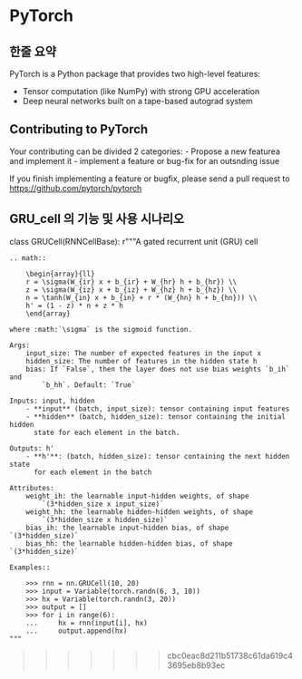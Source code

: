 # PyTorch

## 한줄 요약
PyTorch is a Python package that provides two high-level features:
- Tensor computation (like NumPy) with strong GPU acceleration
- Deep neural networks built on a tape-based autograd system


## Contributing to PyTorch
Your contributing can be divided 2 categories:
    - Propose a new featurea and implement it
    - implement a feature or bug-fix for an outsnding issue

If you finish implementing a feature or bugfix, please send a pull request to https://github.com/pytorch/pytorch

## GRU_cell 의 기능 및 사용 시나리오
class GRUCell(RNNCellBase):
    r"""A gated recurrent unit (GRU) cell

    .. math::

        \begin{array}{ll}
        r = \sigma(W_{ir} x + b_{ir} + W_{hr} h + b_{hr}) \\
        z = \sigma(W_{iz} x + b_{iz} + W_{hz} h + b_{hz}) \\
        n = \tanh(W_{in} x + b_{in} + r * (W_{hn} h + b_{hn})) \\
        h' = (1 - z) * n + z * h
        \end{array}

    where :math:`\sigma` is the sigmoid function.

    Args:
        input_size: The number of expected features in the input x
        hidden_size: The number of features in the hidden state h
        bias: If `False`, then the layer does not use bias weights `b_ih` and
            `b_hh`. Default: `True`

    Inputs: input, hidden
        - **input** (batch, input_size): tensor containing input features
        - **hidden** (batch, hidden_size): tensor containing the initial hidden
          state for each element in the batch.

    Outputs: h'
        - **h'**: (batch, hidden_size): tensor containing the next hidden state
          for each element in the batch

    Attributes:
        weight_ih: the learnable input-hidden weights, of shape
            `(3*hidden_size x input_size)`
        weight_hh: the learnable hidden-hidden weights, of shape
            `(3*hidden_size x hidden_size)`
        bias_ih: the learnable input-hidden bias, of shape `(3*hidden_size)`
        bias_hh: the learnable hidden-hidden bias, of shape `(3*hidden_size)`

    Examples::

        >>> rnn = nn.GRUCell(10, 20)
        >>> input = Variable(torch.randn(6, 3, 10))
        >>> hx = Variable(torch.randn(3, 20))
        >>> output = []
        >>> for i in range(6):
        ...     hx = rnn(input[i], hx)
        ...     output.append(hx)
    """
 
>>>>>>> cbc0eac8d211b51738c61da619c43695eb8b93ec
